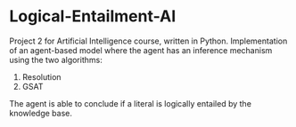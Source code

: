 # Logical-Entailment-AI
Project 2 for Artificial Intelligence course, written in Python. Implementation of an agent-based model where the agent has an inference mechanism using the two algorithms:
1. Resolution
2. GSAT

The agent is able to conclude if a literal is logically entailed by the knowledge base.

